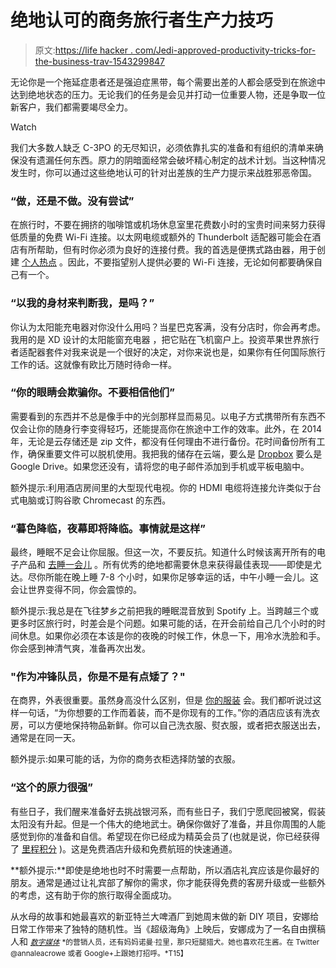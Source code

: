 # 绝地认可的商务旅行者生产力技巧

> 原文:[https://life hacker . com/Jedi-approved-productivity-tricks-for-the-business-trav-1543299847](https://lifehacker.com/jedi-approved-productivity-tricks-for-the-business-trav-1543299847)

无论你是一个拖延症患者还是强迫症黑带，每个需要出差的人都会感受到在旅途中达到绝地状态的压力。无论我们的任务是会见并打动一位重要人物，还是争取一位新客户，我们都需要竭尽全力。

Watch

我们大多数人缺乏 C-3PO 的无尽知识，必须依靠扎实的准备和有组织的清单来确保没有遗漏任何东西。原力的阴暗面经常会破坏精心制定的战术计划。当这种情况发生时，你可以通过这些绝地认可的针对出差族的生产力提示来战胜邪恶帝国。

### “做，还是不做。没有尝试”

在旅行时，不要在拥挤的咖啡馆或机场休息室里花费数小时的宝贵时间来努力获得低质量的免费 Wi-Fi 连接。以太网电缆或额外的 Thunderbolt 适配器可能会在酒店有所帮助，但有时你必须为良好的连接付费。我的首选是便携式路由器，用于创建 [个人热点](https://lifehacker.com/five-best-mobile-hotspots-1523254435) 。因此，不要指望别人提供必要的 Wi-Fi 连接，无论如何都要确保自己有一个。

### “以我的身材来判断我，是吗？”

你认为太阳能充电器对你没什么用吗？当星巴克客满，没有分店时，你会再考虑。我用的是 XD 设计的太阳能窗充电器 ，把它贴在飞机窗户上。投资苹果世界旅行者适配器套件对我来说是一个很好的决定，对你来说也是，如果你有任何国际旅行工作的话。这就像有欧比万随时待命一样。

### “你的眼睛会欺骗你。不要相信他们”

需要看到的东西并不总是像手中的光剑那样显而易见。以电子方式携带所有东西不仅会让你的随身行李变得轻巧，还能提高你在旅途中工作的效率。此外，在 2014 年，无论是云存储还是 zip 文件，都没有任何理由不进行备份。花时间备份所有工作，确保重要文件可以脱机使用。我把我的储存在云端，要么是 [Dropbox](https://lifehacker.com/top-10-clever-uses-for-dropbox-5933884) 要么是 Google Drive。如果您还没有，请将您的电子邮件添加到手机或平板电脑中。

额外提示:利用酒店房间里的大型现代电视。你的 HDMI 电缆将连接允许类似于台式电脑或订购谷歌 Chromecast 的东西。

### “暮色降临，夜幕即将降临。事情就是这样”

最终，睡眠不足会让你屈服。但这一次，不要反抗。知道什么时候该离开所有的电子产品和 [去睡一会儿](https://lifehacker.com/how-to-get-better-sleep-and-need-less-every-night-5971884) 。所有优秀的绝地都需要休息来获得最佳表现——即使是尤达。尽你所能在晚上睡 7-8 个小时，如果你足够幸运的话，中午小睡一会儿。这会让世界变得不同，你会震惊的。

额外提示:我总是在飞往梦乡之前把我的睡眠混音放到 Spotify 上。当跨越三个或更多时区旅行时，时差会是个问题。如果可能的话，在开会前给自己几个小时的时间休息。如果你必须在本该是你的夜晚的时候工作，休息一下，用冷水洗脸和手。你会感到神清气爽，准备再次出发。

### "作为冲锋队员，你是不是有点矮了？"

在商界，外表很重要。虽然身高没什么区别，但是 [你的服装](https://lifehacker.com/rolling-clothes-prevents-wrinkles-and-saves-packing-spa-5533463) 会。我们都听说过这样一句话，“为你想要的工作而着装，而不是你现有的工作。”你的酒店应该有洗衣房，可以方便地保持物品新鲜。你可以自己洗衣服、熨衣服，或者把衣服送出去，通常是在同一天。

额外提示:如果可能的话，为你的商务衣柜选择防皱的衣服。

### “这个的原力很强”

有些日子，我们醒来准备好去挑战银河系，而有些日子，我们宁愿爬回被窝，假装太阳没有升起。但是一个伟大的绝地武士。确保你做好了准备，并且你周围的人能感觉到你的准备和自信。希望现在你已经成为精英会员了(也就是说，你已经获得了 [里程积分](https://lifehacker.com/whats-the-best-way-to-use-my-credit-card-rewards-and-tr-5976561) )。这是免费酒店升级和免费航班的快速通道。

**额外提示:**即使是绝地也时不时需要一点帮助，所以酒店礼宾应该是你最好的朋友。通常是通过让礼宾部了解你的需求，你才能获得免费的客房升级或一些额外的考虑，这有助于你的旅行取得全面成功。

从水母的故事和她最喜欢的新亚特兰大啤酒厂到她周末做的新 DIY 项目，安娜给日常工作带来了独特的随机性。当《超级海角》上映后，安娜成为了一名自由撰稿人和 [<small>*数字媒体*</small>](https://plus.google.com/u/0/+seoWorks) <small>*的营销人员，还有妈妈诺曼·拉里，那只短腿猎犬。她也喜欢花生酱。在 Twitter @annaleacrowe 或者 Google+上跟她打招呼。*T15】</small>